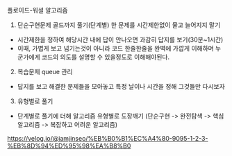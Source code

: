 플로이드-워셜 알고리즘


1. 단순구현문제 골드까지 풀기(단계별)
한 문제를 시간제한없이 물고 늘어지지 말기
 - 시간제한을 정하여 해당시간 내에 답이 안나오면 과감히 답지를 보기(30분~1시간)
 - 이때, 가볍게 보고 넘기는것이 아니라 코드 한줄한줄을 완벽에 가깝게 이해하며 누군가에게 코드의 의도를 설명할 수 있을정도로 이해해야된다.

2. 복습문제 queue 관리
 - 답지를 보고 해결한 문제들을 모아놓고 특정 날이나 시간을 정해 그것들만 다시보자

3. 유형별로 풀기
 - 단계별로 풀기에 더해 알고리즘 유형별로 도장깨기 (단순구현 -> 완전탐색 -> 핵심 알고리즘 -> 복잡하고 어려운 알고리즘)



https://velog.io/@iamjinseo/%EB%B0%B1%EC%A4%80-9095-1-2-3-%EB%8D%94%ED%95%98%EA%B8%B0